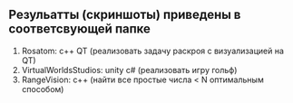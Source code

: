 ## Резульатты (скриншоты) приведены в соответсвующей папке

1) Rosatom: c++ QT (реализовать задачу раскроя с визуализацией на QT) 
2) VirtualWorldsStudios: unity c# (реализовать игру гольф) 
3) RangeVision: c++ (найти все простые числа < N оптимальным способом) 
